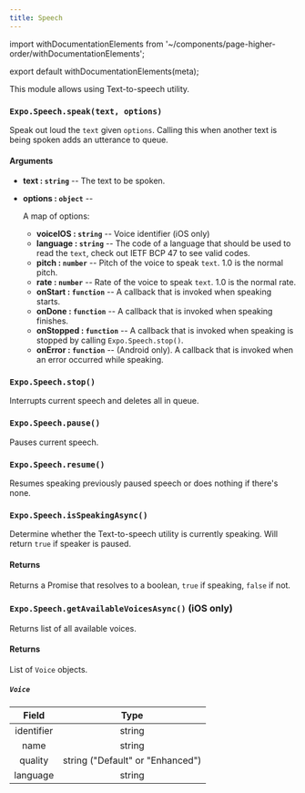 ```yaml
---
title: Speech
---
```


import withDocumentationElements from '~/components/page-higher-order/withDocumentationElements';

export default withDocumentationElements(meta);

This module allows using Text-to-speech utility.

### `Expo.Speech.speak(text, options)`

Speak out loud the `text` given `options`. Calling this when another text is being spoken adds an utterance to queue.

#### Arguments

-   **text : `string`** -- The text to be spoken.
-   **options : `object`** --

      A map of options:
    -   **voiceIOS : `string`** -- Voice identifier (iOS only)
    -   **language : `string`** -- The code of a language that should be used to read the `text`, check out IETF BCP 47 to see valid codes.
    -   **pitch : `number`** -- Pitch of the voice to speak `text`. 1.0 is the normal pitch.
    -   **rate : `number`** -- Rate of the voice to speak `text`. 1.0 is the normal rate.
    -   **onStart : `function`** -- A callback that is invoked when speaking starts.
    -   **onDone : `function`** -- A callback that is invoked when speaking finishes.
    -   **onStopped : `function`** -- A callback that is invoked when speaking is stopped by calling `Expo.Speech.stop()`.
    -   **onError : `function`** -- (Android only). A callback that is invoked when an error occurred while speaking.

### `Expo.Speech.stop()`

Interrupts current speech and deletes all in queue.

### `Expo.Speech.pause()`

Pauses current speech.

### `Expo.Speech.resume()`

Resumes speaking previously paused speech or does nothing if there's none.

### `Expo.Speech.isSpeakingAsync()`

Determine whether the Text-to-speech utility is currently speaking. Will return `true` if speaker is paused.

#### Returns

Returns a Promise that resolves to a boolean, `true` if speaking, `false` if not.

### `Expo.Speech.getAvailableVoicesAsync()` (iOS only)

Returns list of all available voices.

#### Returns

List of `Voice` objects.

##### `Voice`

|    Field   |               Type               |
|:----------:|:--------------------------------:|
| identifier |              string              |
|    name    |              string              |
|   quality  | string ("Default" or "Enhanced") |
|  language  |              string              |
